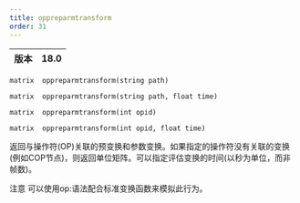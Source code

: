 ```yaml
---
title: oppreparmtransform
order: 31
---
```

| 版本 | 18.0 |
| --- | --- |

`matrix  oppreparmtransform(string path)`

`matrix  oppreparmtransform(string path, float time)`

`matrix  oppreparmtransform(int opid)`

`matrix  oppreparmtransform(int opid, float time)`

返回与操作符(OP)关联的预变换和参数变换。如果指定的操作符没有关联的变换(例如COP节点)，则返回单位矩阵。可以指定评估变换的时间(以秒为单位，而非帧数)。

注意
可以使用op:语法配合标准变换函数来模拟此行为。